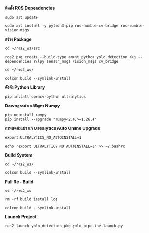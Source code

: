 **ติดตั้ง ROS Dependencies**
```
sudo apt update
```
```
sudo apt install -y python3-pip ros-humble-cv-bridge ros-humble-vision-msgs
```

**สร้าง Package**
```
cd ~/ros2_ws/src
```
```
ros2 pkg create --build-type ament_python yolo_detection_pkg --dependencies rclpy sensor_msgs vision_msgs cv_bridge
```
```
cd ~/ros2_ws/
```
```
colcon build --symlink-install
```

**ตั้งตั้ง Python Library**
```
pip install opencv-python ultralytics
```

**Downgrade แก้ปัญหา Numpy**
```
pip uninstall numpy
pip install --upgrade "numpy<2.0,>=1.26.4"
```

**กำหนดตัวแปร แก้ Ulrealytics Auto Online Upgrade**
```
export ULTRALYTICS_NO_AUTOINSTALL=1
```
```
echo 'export ULTRALYTICS_NO_AUTOINSTALL=1' >> ~/.bashrc
```

**Build System**
```
cd ~/ros2_ws/
```
```
colcon build --symlink-install
```

**Full Re - Build**
```
cd ~/ros2_ws
```
```
rm -rf build install log
```
```
colcon build --symlink-install
```

**Launch Project**
```
ros2 launch yolo_detection_pkg yolo_pipeline.launch.py
```


